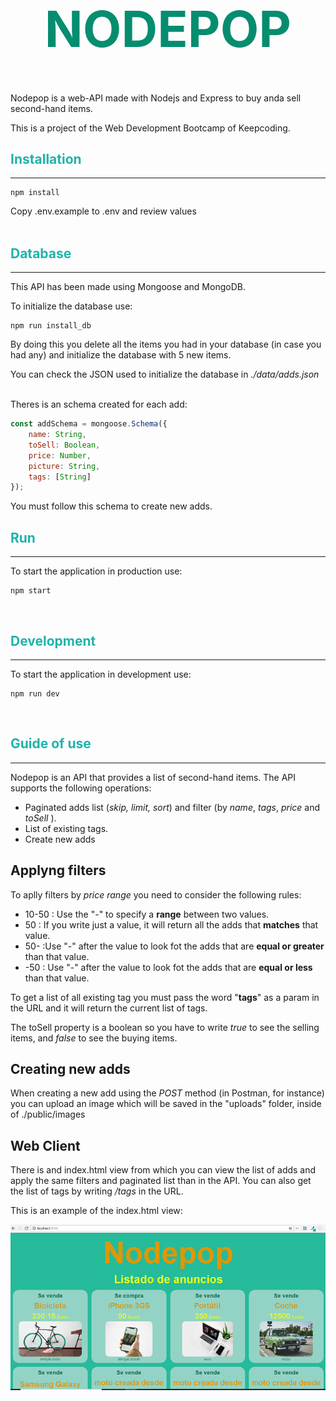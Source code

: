 <h1 align=center style="color:rgb(5, 141, 112); font-size:80px">NODEPOP</h1>



Nodepop is a web-API made with Nodejs and Express to buy anda sell second-hand items.

This is a project of the Web Development Bootcamp of Keepcoding.

<h2 style="color:lightseagreen">Installation</h2>

___

```shell
npm install
```
Copy .env.example to .env and review values
<br>
<br>



<h2 style="color:lightseagreen">Database</h2>

___

This API has been made using Mongoose and MongoDB.

To initialize the database use:
```shell
npm run install_db
```

By doing this you delete all the items you had in your database (in case you had any) and initialize the database with 5 new items. 

You can check the JSON used to initialize the database in *./data/adds.json*
<br>
<br>

Theres is an schema created for each add:
```js
const addSchema = mongoose.Schema({
    name: String,
    toSell: Boolean,
    price: Number,
    picture: String,
    tags: [String] 
});
```
You must follow this schema to create new adds.

<h2 style="color:lightseagreen">Run</h2>
 
 ___

To start the application in production use:

```shell
npm start
```
<br>



<h2 style="color:lightseagreen">Development</h2>

___

To start the application in development use:

```shell
npm run dev
```
<br>


<h2 style="color:lightseagreen">Guide of use</h2>

___

Nodepop is an API that provides a list of second-hand items. The API supports the following operations:

- Paginated adds list (*skip, limit, sort*) and filter (by *name*, *tags*, *price* and *toSell* ).
- List of existing tags.
- Create new adds

## Applyng filters

To aplly filters by *price range* you need to consider the following rules:
- 10-50 :  Use the "-" to specify a **range** between two values.
- 50 : If you write just a value, it will return all the adds that **matches** that value.
- 50- :Use "-" after the value to look fot the adds that are **equal or greater** than that value.
- -50 : Use "-" after the value to look fot the adds that are **equal or less** than that value.

To get a list of all existing tag you must pass the word "**tags**" as a param in the URL and it will return the current list of tags.

The toSell property is a boolean so you have to write *true* to see the selling items, and *false* to see the buying items.


## Creating new adds

When creating a new add using the *POST* method (in Postman, for instance) you can upload an image which will be saved in the "uploads" folder, inside of ./public/images

## Web Client

There is and index.html view from which you can view the list of adds and apply the same filters and paginated list than in the API. You can also get the list of tags by writing  */tags* in the URL.

This is an example of the index.html view:

![Nodepop index.html view](data/Foto-readme.png)
